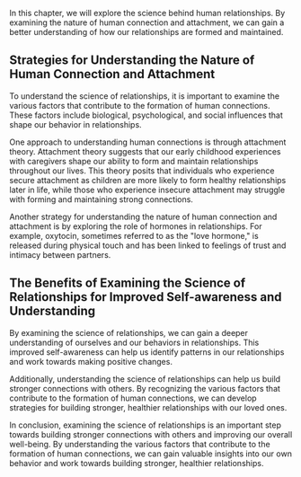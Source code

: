 
In this chapter, we will explore the science behind human relationships. By examining the nature of human connection and attachment, we can gain a better understanding of how our relationships are formed and maintained.

Strategies for Understanding the Nature of Human Connection and Attachment
--------------------------------------------------------------------------

To understand the science of relationships, it is important to examine the various factors that contribute to the formation of human connections. These factors include biological, psychological, and social influences that shape our behavior in relationships.

One approach to understanding human connections is through attachment theory. Attachment theory suggests that our early childhood experiences with caregivers shape our ability to form and maintain relationships throughout our lives. This theory posits that individuals who experience secure attachment as children are more likely to form healthy relationships later in life, while those who experience insecure attachment may struggle with forming and maintaining strong connections.

Another strategy for understanding the nature of human connection and attachment is by exploring the role of hormones in relationships. For example, oxytocin, sometimes referred to as the "love hormone," is released during physical touch and has been linked to feelings of trust and intimacy between partners.

The Benefits of Examining the Science of Relationships for Improved Self-awareness and Understanding
----------------------------------------------------------------------------------------------------

By examining the science of relationships, we can gain a deeper understanding of ourselves and our behaviors in relationships. This improved self-awareness can help us identify patterns in our relationships and work towards making positive changes.

Additionally, understanding the science of relationships can help us build stronger connections with others. By recognizing the various factors that contribute to the formation of human connections, we can develop strategies for building stronger, healthier relationships with our loved ones.

In conclusion, examining the science of relationships is an important step towards building stronger connections with others and improving our overall well-being. By understanding the various factors that contribute to the formation of human connections, we can gain valuable insights into our own behavior and work towards building stronger, healthier relationships.
